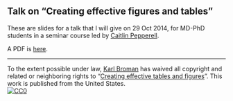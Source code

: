 ## Talk on &ldquo;Creating effective figures and tables&rdquo;

These are slides for a talk that I will give on 29 Oct 2014, for MD-PhD students in a
seminar course led by [Caitlin Pepperell](http://labs.medmicro.wisc.edu/pepperell/).

A PDF is
[here](http://www.biostat.wisc.edu/~kbroman/presentations/MDPhD2014.pdf).

<hr/>

To the extent possible under law,
[Karl Broman](http://github.com/kbroman)
has waived all copyright and related or neighboring rights to
&ldquo;[Creating effective tables and figures](https://github.com/kbroman/Talk_Graphs/tree/ictr2014)&rdquo;.
This work is published from the United States.
<br/>
[![CC0](http://i.creativecommons.org/p/zero/1.0/88x31.png)](http://creativecommons.org/publicdomain/zero/1.0/)
